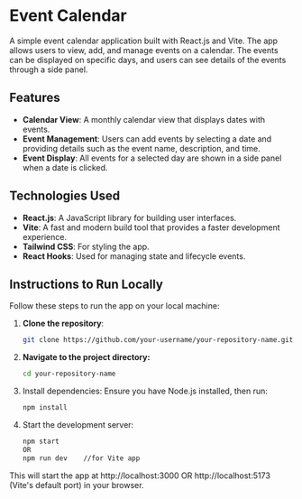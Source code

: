 # Event Calendar

A simple event calendar application built with React.js and Vite. The app allows users to view, add, and manage events on a calendar. The events can be displayed on specific days, and users can see details of the events through a side panel.

## Features

- **Calendar View**: A monthly calendar view that displays dates with events.
- **Event Management**: Users can add events by selecting a date and providing details such as the event name, description, and time.
- **Event Display**: All events for a selected day are shown in a side panel when a date is clicked.

## Technologies Used

- **React.js**: A JavaScript library for building user interfaces.
- **Vite**: A fast and modern build tool that provides a faster development experience.
- **Tailwind CSS**: For styling the app.
- **React Hooks**: Used for managing state and lifecycle events.

## Instructions to Run Locally

Follow these steps to run the app on your local machine:

1. **Clone the repository**:
   ```bash
   git clone https://github.com/your-username/your-repository-name.git

2. **Navigate to the project directory:**
   ```bash
   cd your-repository-name

3. Install dependencies: Ensure you have Node.js installed, then run:
   ```bash
   npm install
   
4. Start the development server:
   ```bash
   npm start
   OR
   npm run dev    //for Vite app

This will start the app at http://localhost:3000 OR http://localhost:5173 (Vite's default port) in your browser.



